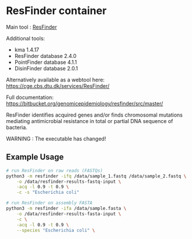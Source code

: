 # ResFinder container

Main tool : [ResFinder](https://bitbucket.org/genomicepidemiology/resfinder/src/master/)

Additional tools:

- kma 1.4.17
- ResFinder database 2.4.0
- PointFinder database 4.1.1
- DisinFinder database 2.0.1

Alternatively available as a webtool here: https://cge.cbs.dtu.dk/services/ResFinder/

Full documentation: https://bitbucket.org/genomicepidemiology/resfinder/src/master/

ResFinder identifies acquired genes and/or finds chromosomal mutations mediating antimicrobial resistance in total or partial DNA sequence of bacteria.

WARNING : The executable has changed!

## Example Usage

```bash
# run ResFinder on raw reads (FASTQs)
python3 -m resfinder -ifq /data/sample_1.fastq /data/sample_2.fastq \
    -o /data/resfinder-results-fastq-input \
    -acq -l 0.9 -t 0.9 \
    -c -s "Escherichia coli"

# run ResFinder on assembly FASTA
python3 -m resfinder -ifa /data/sample.fasta \
    -o /data/resfinder-results-fasta-input \
    -c \
    -acq -l 0.9 -t 0.9 \
    --species "Escherichia coli" \
```
